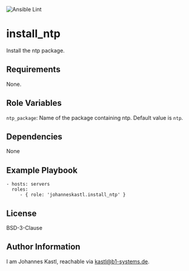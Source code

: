 ![Ansible Lint](https://github.com/johanneskastl/ansible-role-install_ntp/workflows/Ansible%20Lint/badge.svg)

install_ntp
=========

Install the ntp package.

Requirements
------------

None.

Role Variables
--------------

`ntp_package`: Name of the package containing ntp. Default value is `ntp`.

Dependencies
------------

None

Example Playbook
----------------

    - hosts: servers
      roles:
         - { role: 'johanneskastl.install_ntp' }

License
-------

BSD-3-Clause

Author Information
------------------

I am Johannes Kastl, reachable via kastl@b1-systems.de.
